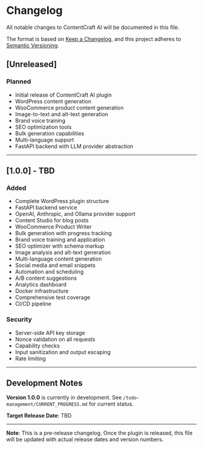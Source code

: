 # Changelog

All notable changes to ContentCraft AI will be documented in this file.

The format is based on [Keep a Changelog](https://keepachangelog.com/en/1.0.0/),
and this project adheres to [Semantic Versioning](https://semver.org/spec/v2.0.0.html).

## [Unreleased]

### Planned
- Initial release of ContentCraft AI plugin
- WordPress content generation
- WooCommerce product content generation
- Image-to-text and alt-text generation
- Brand voice training
- SEO optimization tools
- Bulk generation capabilities
- Multi-language support
- FastAPI backend with LLM provider abstraction

---

## [1.0.0] - TBD

### Added
- Complete WordPress plugin structure
- FastAPI backend service
- OpenAI, Anthropic, and Ollama provider support
- Content Studio for blog posts
- WooCommerce Product Writer
- Bulk generation with progress tracking
- Brand voice training and application
- SEO optimizer with schema markup
- Image analysis and alt-text generation
- Multi-language content generation
- Social media and email snippets
- Automation and scheduling
- A/B content suggestions
- Analytics dashboard
- Docker infrastructure
- Comprehensive test coverage
- CI/CD pipeline

### Security
- Server-side API key storage
- Nonce validation on all requests
- Capability checks
- Input sanitization and output escaping
- Rate limiting

---

## Development Notes

**Version 1.0.0** is currently in development. See `/todo-management/CURRENT_PROGRESS.md` for current status.

**Target Release Date**: TBD

---

**Note**: This is a pre-release changelog. Once the plugin is released, this file will be updated with actual release dates and version numbers.


